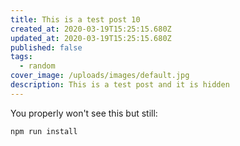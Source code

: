 ```yaml
---
title: This is a test post 10
created_at: 2020-03-19T15:25:15.680Z
updated_at: 2020-03-19T15:25:15.680Z
published: false
tags:
  - random
cover_image: /uploads/images/default.jpg
description: This is a test post and it is hidden
---
```


You properly won't see this but still:

```bash
npm run install
```
